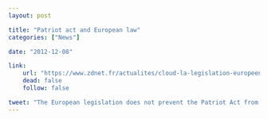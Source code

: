 ```yaml
---
layout: post

title: "Patriot act and European law"
categories: ["News"]

date: "2012-12-08"

link:
    url: "https://www.zdnet.fr/actualites/cloud-la-legislation-europeenne-n-est-pas-un-obstacle-au-patriot-act-39785209.htm"
    dead: false
    follow: false

tweet: "The European legislation does not prevent the Patriot Act from being applied."
---
```

